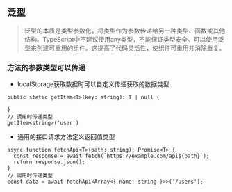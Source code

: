 ## 泛型
> 泛型的本质是类型参数化，将类型作为参数传递给另一种类型、函数或其他结构。TypeScript中不建议使用any类型，不能保证类型安全。可以使用泛型来创建可重用的组件。这提高了代码灵活性，使组件可重用并消除重复。

### 方法的参数类型可以传递 
- localStorage获取数据时可以自定义传递获取的数据类型
```
public static getItem<T>(key: string): T | null {

}
// 调用时传递类型
getItem<string>('user')
```
- 通用的接口请求方法定义返回值类型
```
async function fetchApi<T>(path: string): Promise<T> {
  const response = await fetch(`https://example.com/api${path}`);
  return response.json();
}
// 调用时传递类型
const data = await fetchApi<Array<{ name: string }>>('/users');
```